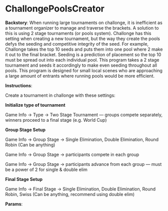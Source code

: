 # ChallongePoolsCreator

**Backstory**:
When running large tournaments on challonge, it is inefficient as a tournament organizer to manage and traverse the brackets. A solution to this is using 2 stage tournaments (or pools system). Challonge has this setting when creating a new tournament, but the way they create the pools defys the seeding and competitive integrity of the seed. For example, Challonge takes the top 10 seeds and puts them into one pool where 2 make it out to the final bracket. Seeding is a prediction of placement so the top 10 must be spread out into each individual pool. This program takes a 2 stage tournament and seeds it accordingly to make even seeding throughout all pools. This program is designed for small local scenes who are approaching a large amount of entrants where running pools would be more efficient.


**Instructions**:

Create a tournament in challonge with these settings:

**Initialize type of tournament**

Game Info -> Type ->  Two Stage Tournament — groups compete separately, winners proceed to a final stage (e.g. World Cup)

**Group Stage Setup**

Game Info -> Group Stage -> Single Elimination, Double Elimination, Round Robin (Can be anything)

Game Info -> Group Stage -> participants compete in each group

Game Info -> Group Stage -> participants advance from each group — must be a power of 2 for single & double elim

**Final Stage Setup**

Game Info -> Final Stage -> Single Elimination, Double Elimination, Round Robin, Swiss (Can be anything, recommend using double elim)

**Params**:


